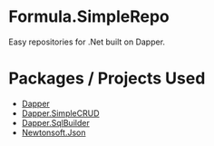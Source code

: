 # Formula.SimpleRepo
Easy repositories for .Net built on Dapper.

# Packages / Projects Used
- [Dapper](https://github.com/StackExchange/Dapper)
- [Dapper.SimpleCRUD](https://github.com/ericdc1/Dapper.SimpleCRUD)
- [Dapper.SqlBuilder](https://github.com/StackExchange/Dapper/tree/master/Dapper.SqlBuilder)
- [Newtonsoft.Json](https://github.com/JamesNK/Newtonsoft.Json)
